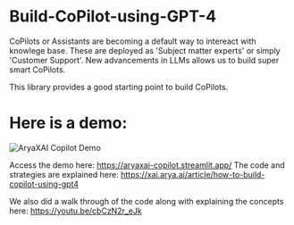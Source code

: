# Build-CoPilot-using-GPT-4

CoPilots or Assistants are becoming a default way to intereact with knowlege base. These are deployed as 'Subject matter experts' or simply 'Customer Support'. New advancements in LLMs allows us to build super smart CoPilots. 

This library provides a good starting point to build CoPilots.

# Here is a demo: 

![AryaXAI Copilot Demo](https://user-images.githubusercontent.com/19322429/230650844-7cc9f0c4-8d89-41d3-b602-32158b2ef9cd.gif)




Access the demo here: https://aryaxai-copilot.streamlit.app/
The code and strategies are explained here: https://xai.arya.ai/article/how-to-build-copilot-using-gpt4

We also did a walk through of the code along with explaining the concepts here: 
https://youtu.be/cbCzN2r_eJk
